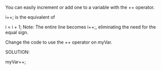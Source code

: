 You can easily increment or add one to a variable with the ++ operator.

i++;
is the equivalent of

i = i + 1;
Note: The entire line becomes i++;, eliminating the need for the equal sign.

Change the code to use the ++ operator on myVar.


SOLUTION:

myVar++;